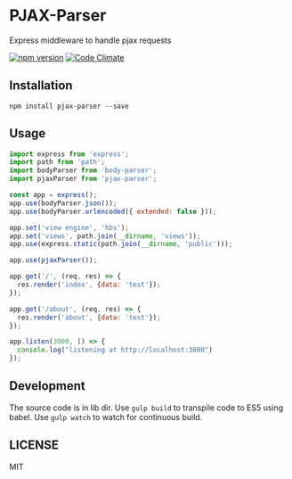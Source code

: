 # PJAX-Parser

Express middleware to handle pjax requests

[![npm version](https://badge.fury.io/js/pjax-parser.svg)](http://badge.fury.io/js/pjax-parser)
[![Code Climate](https://codeclimate.com/github/nmabhinandan/pjax-parser/badges/gpa.svg)](https://codeclimate.com/github/nmabhinandan/pjax-parser)

## Installation
`npm install pjax-parser --save`

## Usage
```javascript
import express from 'express';
import path from 'path';
import bodyParser from 'body-parser';
import pjaxParser from 'pjax-parser';

const app = express();
app.use(bodyParser.json());
app.use(bodyParser.urlencoded({ extended: false }));

app.set('view engine', 'hbs');
app.set('views', path.join(__dirname, 'views'));
app.use(express.static(path.join(__dirname, 'public')));

app.use(pjaxParser());

app.get('/', (req, res) => {
  res.render('index', {data: 'test'});
});

app.get('/about', (req, res) => {
  res.render('about', {data: 'test'});
});

app.listen(3000, () => {
  console.log("listening at http://localhost:3000")
});
```

## Development
The source code is in lib dir. Use `gulp build` to transpile code to ES5 using babel. Use `gulp watch` to watch for continuous build.

## LICENSE
MIT
